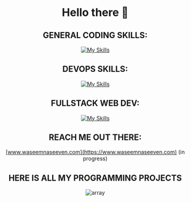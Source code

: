 <div align="center">

# Hello there 👋

## GENERAL CODING SKILLS:

[![My Skills](https://skillicons.dev/icons?i=bash,c,cpp,py,js,ts)](https://skillicons.dev)

## DEVOPS SKILLS:

[![My Skills](https://skillicons.dev/icons?i=aws,docker,kubernetes,postgres,ansible,vagrant)](https://skillicons.dev)

## FULLSTACK WEB DEV:

[![My Skills](https://skillicons.dev/icons?i=vite,react,bootstrap,nodejs,nestjs,prisma)](https://skillicons.dev)

## REACH ME OUT THERE: 

[www.waseemnaseeven.com](https://www.waseemnaseeven.com) (in progress)

## HERE IS ALL MY PROGRAMMING PROJECTS 

![array](https://media.tenor.com/L5Hp9bolcaAAAAAi/habbo-habbohotel.gif)

</div>
